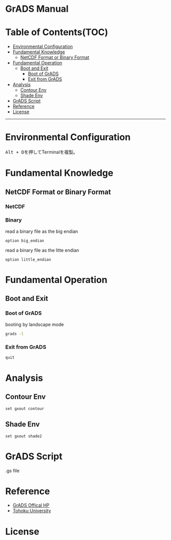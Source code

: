 # GrADS Manual


# Table of Contents(TOC)
<!--ts-->
* [Environmental Configuration](#environmental-configuration)
* [Fundamental Knowledge](#fundamental-knowledge)
  * [NetCDF Format or Binary Format](#netcdf-format-or-binary-format)
* [Fundamental Operation](#fundamental-operation)
  * [Boot and Exit](#boot-and-exit)
    * [Boot of GrADS](#boot-of-grads)
    * [Exit from GrADS](#exit-from-grads)
* [Analysis](#analysis)
    * [Contour Env](#contour-env)
    * [Shade Env](#shade-env)
* [GrADS Script](#grads-script)
* [Reference](#reference)
* [License](#license)
<!--te-->


-----------------------------

# Environmental Configuration
<kbd>Alt + D</kbd>を押してTerminalを複製。

# Fundamental Knowledge
## NetCDF Format or Binary Format

### NetCDF


### Binary
read a binary file as the big endian
```
option big_endian
```
read a binary file as the litte endian
```
option little_endian
```


# Fundamental Operation
## Boot and Exit

### Boot of GrADS
booting by landscape mode
```bash
grads -l
```
### Exit from GrADS
```bash
quit
```

# Analysis
## Contour Env
```
set gxout contour
```
## Shade Env
```
set gxout shade2
```

# GrADS Script
.gs file


# Reference
* [GrADS Offical HP](http://cola.gmu.edu/grads/)
* [Tohoku University](http://wind.gp.tohoku.ac.jp/index.php?%B8%F8%B3%AB%BE%F0%CA%F3/GrADS/GrADS%A4%CETips)


# License
<!-- <email@example.com> -->


